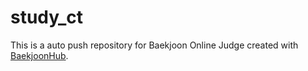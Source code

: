 # study_ct
This is a auto push repository for Baekjoon Online Judge created with [BaekjoonHub](https://github.com/BaekjoonHub/BaekjoonHub).
